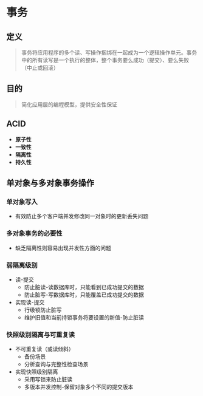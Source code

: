 # 事务
## 定义
> 事务将应用程序的多个读、写操作捆绑在一起成为一个逻辑操作单元。事务中的所有读写是一个执行的整体，整个事务要么成功（提交）、要么失败（中止或回滚）
## 目的
> 简化应用层的编程模型，提供安全性保证
## ACID
* **原子性**
* **一致性**
* **隔离性**
* **持久性**
## 单对象与多对象事务操作
### 单对象写入
* 有效防止多个客户端并发修改同一对象时的更新丢失问题
### 多对象事务的必要性
* 缺乏隔离性则容易出现并发性方面的问题
### 弱隔离级别
* 读-提交 
  * 防止脏读-读数据库时，只能看到已成功提交的数据
  * 防止脏写-写数据库时，只能覆盖已成功提交的数据
* 实现读-提交
  * 行级锁防止脏写
  * 维护旧值和当前持锁事务将要设置的新值-防止脏读
### 快照级别隔离与可重复读
* 不可重复读（或读倾斜）
  * 备份场景
  * 分析查询与完整性检查场景
* 实现快照级别隔离
  * 采用写锁来防止脏读
  * 多版本并发控制-保留对象多个不同的提交版本

